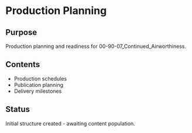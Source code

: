 # Production Planning

## Purpose
Production planning and readiness for 00-90-07_Continued_Airworthiness.

## Contents
- Production schedules
- Publication planning
- Delivery milestones

## Status
Initial structure created - awaiting content population.
